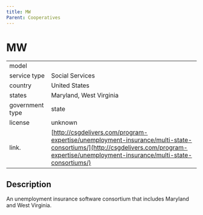 ```yaml
---
title: MW
Parent: Cooperatives
---
```


# MW

|                   |                                          |
|:------------------|:-----------------------------------------|
| model             | 
| service type      | Social Services
| country           | United States
| states            | Maryland, West Virginia
| government type   | state
| license           | unknown
| link.             | [http://csgdelivers.com/program-expertise/unemployment-insurance/multi-state-consortiums/](http://csgdelivers.com/program-expertise/unemployment-insurance/multi-state-consortiums/)

## Description
An unemployment insurance software consortium that includes Maryland and West Virginia.
